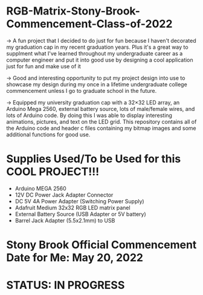 # RGB-Matrix-Stony-Brook-Commencement-Class-of-2022

-> A fun project that I decided to do just for fun because I haven't decorated my graduation cap 
in my recent graduation years. Plus it's a great way to supplment what I've learned throughout my undergraduate 
career as a computer engineer and put it into good use by designing a cool application just for fun and make use
of it

-> Good and interesting opportunity to put my project design into use to showcase my design during my once in
a lifetime undergraduate college commencement unless I go to graduate school in the future.

-> Equipped my university graduation cap with a 32×32 LED array, an Arduino Mega 2560, external battery source, lots of male/female wires, 
and lots of Arduino code. By doing this I was able to display interesting animations, pictures, and text on the LED grid. This 
repository contains all of the Arduino code and header c files containing my bitmap images and some additional functions for good use.

# Supplies Used/To be Used for this COOL PROJECT!!!
  * Arduino MEGA 2560
  * 12V DC Power Jack Adapter Connector
  * DC 5V 4A Power Adapter (Switching Power Supply)
  * Adafruit Medium 32x32 RGB LED matrix panel
  * External Battery Source (USB Adapter or 5V battery)
  * Barrel Jack Adapter (5.5x2.1mm) to USB 
  
# Stony Brook Official Commencement Date for Me: May 20, 2022

# STATUS: IN PROGRESS
